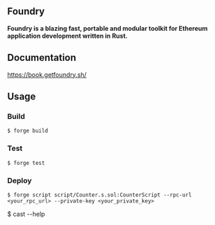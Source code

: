 ## Foundry

**Foundry is a blazing fast, portable and modular toolkit for Ethereum application development written in Rust.**


## Documentation

https://book.getfoundry.sh/

## Usage

### Build

```shell
$ forge build
```

### Test

```shell
$ forge test
```


### Deploy

```shell
$ forge script script/Counter.s.sol:CounterScript --rpc-url <your_rpc_url> --private-key <your_private_key>
```


$ cast --help
```
